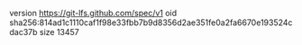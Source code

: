 version https://git-lfs.github.com/spec/v1
oid sha256:814ad1c1110caf1f98e33fbb7b9d8356d2ae351fe0a2fa6670e193524cdac37b
size 13457
